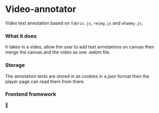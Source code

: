 # Video-annotator

Video text annotation based on `fabric.js`, `reimg.js` and `whammy.js`.

### What it does

It takes in a video, allow the user to add text annotations on canvas then merge the canvas and the video as one .webm file.

### Storage

The annotation texts are stored in as cookies in a json format then the player page can read them from there.

### Frontend framework
:icecream:
